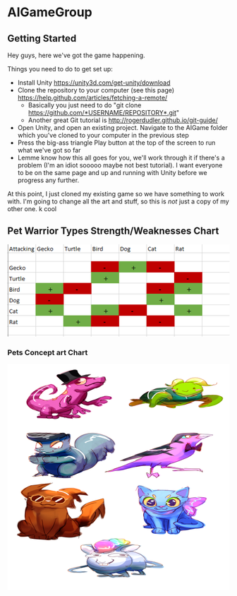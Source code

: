 # AIGameGroup

<h2>Getting Started</h2>

Hey guys, here we've got the game happening. 

Things you need to do to get set up:
* Install Unity https://unity3d.com/get-unity/download
* Clone the repository to your computer (see this page) https://help.github.com/articles/fetching-a-remote/
  * Basically you just need to do "git clone https://github.com/*USERNAME/REPOSITORY*.git"
  * Another great Git tutorial is http://rogerdudler.github.io/git-guide/
* Open Unity, and open an existing project. Navigate to the AIGame folder which you've cloned to your computer in the previous step
* Press the big-ass triangle Play button at the top of the screen to run what we've got so far
* Lemme know how this all goes for you, we'll work through it if there's a problem (I'm an idiot sooooo maybe not best tutorial). I want everyone to be on the same page and up and running with Unity before we progress any further.

At this point, I just cloned my existing game so we have something to work with. I'm going to change all the art and stuff, so this is *not* just a copy of my other one. k cool

<h2>Pet Warrior Types Strength/Weaknesses Chart</h2>

<img src ="PetWarriorTypesChart.png">

<h3>Pets Concept art Chart</h3>

<img src ="/Images and Artwork/PetConcepts.png" height="512" width="512">
